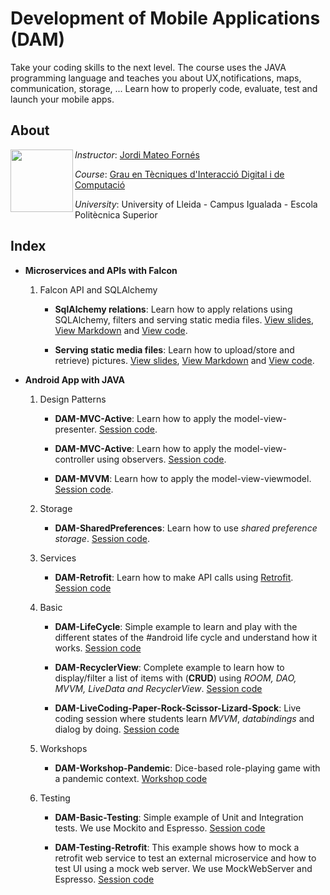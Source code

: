# Development of Mobile Applications (DAM)

Take your coding skills to the next level. The course uses the JAVA programming language and teaches you about UX,notifications, maps, communication, storage, ... Learn how to properly code, evaluate, test and launch your mobile apps.


## About

<img align="left" width="100" height="100" src="https://user-images.githubusercontent.com/61190134/76793662-b6b8bd00-67c5-11ea-83b2-efcc9ed462fc.png">

*Instructor*: [Jordi Mateo Fornés](http:jordimateofornes.com)

*Course*: [Grau en Tècniques d'Interacció Digital i de Computació](http://www.grauinteraccioicomputacio.udl.cat/ca/index.html)

*University*: University of Lleida - Campus Igualada - Escola Politècnica Superior

## Index

* **Microservices and APIs with Falcon**

  1. Falcon API and SQLAlchemy
     * **SqlAlchemy relations**: Learn how to apply relations using SQLAlchemy, filters and serving static media files. [View slides](https://github.com/JordiMateoUdL/Development-of-Mobile-Applications/blob/master/sources/slides/AMD_vl15.pdf), [View Markdown](https://github.com/JordiMateoUdL/Development-of-Mobile-Applications/blob/master/sources/course/vl15.md) and [View code](https://github.com/JordiMateoUdL/DAM-ProjectCore).
  
     * **Serving static media files**: Learn how to upload/store and retrieve) pictures. [View slides](https://github.com/JordiMateoUdL/Development-of-Mobile-Applications/blob/master/sources/slides/AMD_vl14.pdf), [View Markdown](https://github.com/JordiMateoUdL/Development-of-Mobile-Applications/blob/master/sources/course/vl14.md) and [View code](https://github.com/JordiMateoUdL/DAM-ProjectCore).
  
* **Android App with JAVA**

  1. Design Patterns

     * **DAM-MVC-Active**: Learn how to apply the model-view-presenter. [Session code](https://github.com/JordiMateoUdL/DAM-MVP).

     * **DAM-MVC-Active**: Learn how to apply the model-view-controller using observers. [Session code](https://github.com/JordiMateoUdL/DAM-MVC-Active).

     * **DAM-MVVM**: Learn how to apply the model-view-viewmodel. [Session code](https://github.com/JordiMateoUdL/DAM-MVVM).

  2. Storage

     * **DAM-SharedPreferences**: Learn how to use _shared preference storage_. [Session code](https://github.com/JordiMateoUdL/DAM-SharedPreferences).

  3. Services

     * **DAM-Retrofit**: Learn how to make API calls using [Retrofit](https://square.github.io/retrofit/). [Session code](https://github.com/JordiMateoUdL/DAM-Retrofit)

  4. Basic

     * **DAM-LifeCycle**: Simple example to learn and play with the different states of the #android life cycle and understand how it works. [Session code](https://github.com/JordiMateoUdL/DAM-AgeApp-LifeCycle)

     * **DAM-RecyclerView**: Complete example to learn how to display/filter a list of items with (**CRUD**) using _ROOM, DAO, MVVM, LiveData and RecyclerView_. [Session code](https://github.com/JordiMateoUdL/DAM-RecyclerView)

     * **DAM-LiveCoding-Paper-Rock-Scissor-Lizard-Spock**: Live coding session where students learn _MVVM_, _databindings_ and dialog by doing. [Session code](https://github.com/JordiMateoUdL/DAM-LiveCoding-Paper-Rock-Scissor-Lizard-Spock)

  5. Workshops

     * **DAM-Workshop-Pandemic**: Dice-based role-playing game with a pandemic context. [Workshop code](https://github.com/JordiMateoUdL/DAM-Workshop-Pandemic)

  6. Testing

     * **DAM-Basic-Testing**: Simple example of Unit and Integration tests. We use Mockito and Espresso. [Session code](https://github.com/JordiMateoUdL/DAM-Testing-UI)

     * **DAM-Testing-Retrofit**: This example shows how to mock a retrofit web service to test an external microservice and how to test UI using a mock web server. We use MockWebServer and Espresso. [Session code]()
